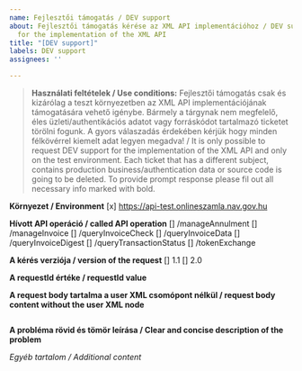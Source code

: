 ```yaml
---
name: Fejlesztői támogatás / DEV support
about: Fejlesztői támogatás kérése az XML API implementációhoz / DEV support request
  for the implementation of the XML API
title: "[DEV support]"
labels: DEV support
assignees: ''

---
```


> **Használati feltételek / Use conditions:**
Fejlesztői támogatás csak és kizárólag a teszt környezetben az XML API implementációjának támogatására vehető igénybe. Bármely a tárgynak nem megfelelő, éles üzleti/authentikációs adatot vagy forráskódot tartalmazó ticketet törölni fogunk. A gyors válaszadás érdekében kérjük hogy minden félkövérrel kiemelt adat legyen megadva! / It is only possible to request DEV support for the implementation of the XML API and only on the test environment. Each ticket that has a different subject, contains production business/authentication data or source code is going to be deleted. To provide prompt response please fil out all necessary info marked with bold.

**Környezet / Environment**
[x] https://api-test.onlineszamla.nav.gov.hu

**Hívott API operáció / called API operation**
[] /manageAnnulment
[] /manageInvoice
[] /queryInvoiceCheck
[] /queryInvoiceData
[] /queryInvoiceDigest
[] /queryTransactionStatus
[] /tokenExchange

**A kérés verziója / version of the request**
[] 1.1
[] 2.0

**A requestId értéke / requestId value**


**A request body tartalma a user XML csomópont nélkül / request body content without the user XML node**
```

```

**A probléma rövid és tömör leírása / Clear and concise description of the problem**


*Egyéb tartalom / Additional content*
